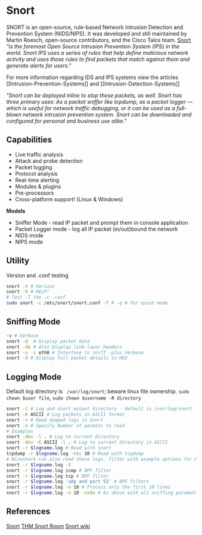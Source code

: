 # Snort
SNORT is an open-source, rule-based Network Intrusion Detection and Prevention System (NIDS/NIPS). It was developed and still maintained by Martin Roesch, open-source contributors, and the Cisco Talos team. [Snort](https://www.snort.org/) *"is the foremost Open Source Intrusion Prevention System (IPS) in the world. Snort IPS uses a series of rules that help define malicious network activity and uses those rules to find packets that match against them and generate alerts for users."*

For more information regarding IDS and IPS systems view the articles [[Intrusion-Prevention-Systems]] and [[Intrusion-Detection-Systems]]

*"Snort can be deployed inline to stop these packets, as well. Snort has three primary uses: As a packet sniffer like tcpdump, as a packet logger — which is useful for network traffic debugging, or it can be used as a full-blown network intrusion prevention system. Snort can be downloaded and configured for personal and business use alike."*

## Capabilities
-   Live traffic analysis
-   Attack and probe detection
-   Packet logging
-   Protocol analysis
-   Real-time alerting
-   Modules & plugins
-   Pre-processors
-   Cross-platform support! (Linux & Windows)

**Models**
- Sniffer Mode -  read IP packet and prompt them in console application
- Packet Logger mode - log all IP packet (in/out)bound the network
- NIDS mode
- NIPS mode

## Utility

Version and .conf testing
```bash
snort -V # Version
snort -h # HELP!
# Test -T the -c .conf
sudo snort -c /etc/snort/snort.conf -T # -q # for quiet mode
```

## Sniffing Mode 
```bash
-v # Verbose
snort -d  # Display packet data
snort -de # Also Display link-layer headers
snort -v -i eth0 # Interface to sniff -plus Verbose
snort -X # Display full packet details in HEX
```

## Logging Mode

Default log directory is ` /var/log/snort`; beware linux file ownership.
`sudo chown $user file`, `sudo chown $username -R directory`

```bash 
snort -l # Log and alert output directory - default is /var/log/snort
snort -K ASCII # Log packets in ASCII format
snort -r # Read dumped logs in Snort
snort -n # Specify Number of packets to read
# Examples
snort -dev -l . # Log to current directory
snort -dev -K ASCII -l . # Log to current directory in ASCII
snort -r $logname.log # Read with snort
tcpdump -r $logname.log -ntc 10 # Read with tcpdump
# Wireshark can also read these logs, filter with example options for BPF:
snort -r $logname.log -X 
snort -r $logname.log icmp # BPF filter
snort -r $logname.log tcp # BPF filter
snort -r $logname.log 'udp and port 53' # BPF filters
snort -r $logname.log -n 10 # Process only the first 10 lines
snort -r $logname.log -n 10 -vxde # As above with all sniffing parameters
```



## References

[Snort](https://www.snort.org/)
[THM Snort Room](https://tryhackme.com/room/snort)
[Snort wiki](https://en.wikipedia.org/wiki/Snort_(software))